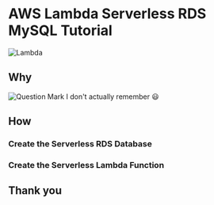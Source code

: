 # AWS Lambda Serverless RDS MySQL Tutorial
![Lambda](https://user-images.githubusercontent.com/9034190/120906888-25807100-c62b-11eb-94fa-686113054719.png)
## Why
![Question Mark](https://user-images.githubusercontent.com/9034190/120907020-0b935e00-c62c-11eb-8460-4bf18c265704.png)
I don't actually remember :smiley:
## How
### Create the Serverless RDS Database
### Create the Serverless Lambda Function
## Thank you

